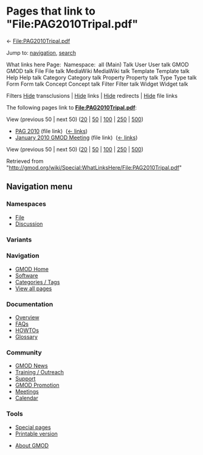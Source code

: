 <div id="mw-page-base" class="noprint">

</div>

<div id="mw-head-base" class="noprint">

</div>

<div id="content" class="mw-body" role="main">

<span id="top"></span>

<div id="mw-js-message" style="display:none;">

</div>



# <span dir="auto">Pages that link to "File:PAG2010Tripal.pdf"</span>

<div id="bodyContent">

<div id="contentSub">

←
[File:PAG2010Tripal.pdf](/wiki/File:PAG2010Tripal.pdf "File:PAG2010Tripal.pdf")

</div>

<div id="jump-to-nav" class="mw-jump">

Jump to: [navigation](#mw-navigation), [search](#p-search)

</div>

<div id="mw-content-text">

What links here Page:  Namespace:  all (Main) Talk User User talk GMOD
GMOD talk File File talk MediaWiki MediaWiki talk Template Template talk
Help Help talk Category Category talk Property Property talk Type Type
talk Form Form talk Concept Concept talk Filter Filter talk Widget
Widget talk

Filters
[Hide](/mediawiki/index.php?title=Special:WhatLinksHere/File:PAG2010Tripal.pdf&hidetrans=1 "Special:WhatLinksHere/File:PAG2010Tripal.pdf")
transclusions \|
[Hide](/mediawiki/index.php?title=Special:WhatLinksHere/File:PAG2010Tripal.pdf&hidelinks=1 "Special:WhatLinksHere/File:PAG2010Tripal.pdf")
links \|
[Hide](/mediawiki/index.php?title=Special:WhatLinksHere/File:PAG2010Tripal.pdf&hideredirs=1 "Special:WhatLinksHere/File:PAG2010Tripal.pdf")
redirects \|
[Hide](/mediawiki/index.php?title=Special:WhatLinksHere/File:PAG2010Tripal.pdf&hideimages=1 "Special:WhatLinksHere/File:PAG2010Tripal.pdf")
file links

The following pages link to
**[File:PAG2010Tripal.pdf](/wiki/File:PAG2010Tripal.pdf "File:PAG2010Tripal.pdf")**:

View (previous 50 \| next 50)
([20](/mediawiki/index.php?title=Special:WhatLinksHere/File:PAG2010Tripal.pdf&limit=20 "Special:WhatLinksHere/File:PAG2010Tripal.pdf")
\|
[50](/mediawiki/index.php?title=Special:WhatLinksHere/File:PAG2010Tripal.pdf&limit=50 "Special:WhatLinksHere/File:PAG2010Tripal.pdf")
\|
[100](/mediawiki/index.php?title=Special:WhatLinksHere/File:PAG2010Tripal.pdf&limit=100 "Special:WhatLinksHere/File:PAG2010Tripal.pdf")
\|
[250](/mediawiki/index.php?title=Special:WhatLinksHere/File:PAG2010Tripal.pdf&limit=250 "Special:WhatLinksHere/File:PAG2010Tripal.pdf")
\|
[500](/mediawiki/index.php?title=Special:WhatLinksHere/File:PAG2010Tripal.pdf&limit=500 "Special:WhatLinksHere/File:PAG2010Tripal.pdf"))

- [PAG 2010](/wiki/PAG_2010 "PAG 2010") (file link) ‎
  <span class="mw-whatlinkshere-tools">([←
  links](/mediawiki/index.php?title=Special:WhatLinksHere&target=PAG+2010 "Special:WhatLinksHere"))</span>
- [January 2010 GMOD
  Meeting](/wiki/January_2010_GMOD_Meeting "January 2010 GMOD Meeting")
  (file link) ‎ <span class="mw-whatlinkshere-tools">([←
  links](/mediawiki/index.php?title=Special:WhatLinksHere&target=January+2010+GMOD+Meeting "Special:WhatLinksHere"))</span>

View (previous 50 \| next 50)
([20](/mediawiki/index.php?title=Special:WhatLinksHere/File:PAG2010Tripal.pdf&limit=20 "Special:WhatLinksHere/File:PAG2010Tripal.pdf")
\|
[50](/mediawiki/index.php?title=Special:WhatLinksHere/File:PAG2010Tripal.pdf&limit=50 "Special:WhatLinksHere/File:PAG2010Tripal.pdf")
\|
[100](/mediawiki/index.php?title=Special:WhatLinksHere/File:PAG2010Tripal.pdf&limit=100 "Special:WhatLinksHere/File:PAG2010Tripal.pdf")
\|
[250](/mediawiki/index.php?title=Special:WhatLinksHere/File:PAG2010Tripal.pdf&limit=250 "Special:WhatLinksHere/File:PAG2010Tripal.pdf")
\|
[500](/mediawiki/index.php?title=Special:WhatLinksHere/File:PAG2010Tripal.pdf&limit=500 "Special:WhatLinksHere/File:PAG2010Tripal.pdf"))

</div>

<div class="printfooter">

Retrieved from
"<http://gmod.org/wiki/Special:WhatLinksHere/File:PAG2010Tripal.pdf>"

</div>

<div id="catlinks" class="catlinks catlinks-allhidden">

</div>

<div class="visualClear">

</div>

</div>

</div>

<div id="mw-navigation">

## Navigation menu

<div id="mw-head">



<div id="left-navigation">

<div id="p-namespaces" class="vectorTabs" role="navigation"
aria-labelledby="p-namespaces-label">

### Namespaces

- <span id="ca-nstab-image"><a href="/wiki/File:PAG2010Tripal.pdf" accesskey="c"
  title="View the file page [c]">File</a></span>
- <span id="ca-talk"><a
  href="/mediawiki/index.php?title=File_talk:PAG2010Tripal.pdf&amp;action=edit&amp;redlink=1"
  accesskey="t"
  title="Discussion about the content page [t]">Discussion</a></span>

</div>

<div id="p-variants" class="vectorMenu emptyPortlet" role="navigation"
aria-labelledby="p-variants-label">

### 

### Variants[](#)

<div class="menu">

</div>

</div>

</div>

<div id="right-navigation">





</div>



</div>

</div>

</div>

<div id="mw-panel">

<div id="p-logo" role="banner">

<a href="/wiki/Main_Page"
style="background-image: url(http://gmod.org/images/GMOD-cogs.png);"
title="Visit the main page"></a>

</div>

<div id="p-Navigation" class="portal" role="navigation"
aria-labelledby="p-Navigation-label">

### Navigation

<div class="body">

- <span id="n-GMOD-Home">[GMOD Home](/wiki/Main_Page)</span>
- <span id="n-Software">[Software](/wiki/GMOD_Components)</span>
- <span id="n-Categories-.2F-Tags">[Categories /
  Tags](/wiki/Categories)</span>
- <span id="n-View-all-pages">[View all
  pages](/wiki/Special:AllPages)</span>

</div>

</div>

<div id="p-Documentation" class="portal" role="navigation"
aria-labelledby="p-Documentation-label">

### Documentation

<div class="body">

- <span id="n-Overview">[Overview](/wiki/Overview)</span>
- <span id="n-FAQs">[FAQs](/wiki/Category:FAQ)</span>
- <span id="n-HOWTOs">[HOWTOs](/wiki/Category:HOWTO)</span>
- <span id="n-Glossary">[Glossary](/wiki/Glossary)</span>

</div>

</div>

<div id="p-Community" class="portal" role="navigation"
aria-labelledby="p-Community-label">

### Community

<div class="body">

- <span id="n-GMOD-News">[GMOD News](/wiki/GMOD_News)</span>
- <span id="n-Training-.2F-Outreach">[Training /
  Outreach](/wiki/Training_and_Outreach)</span>
- <span id="n-Support">[Support](/wiki/Support)</span>
- <span id="n-GMOD-Promotion">[GMOD
  Promotion](/wiki/GMOD_Promotion)</span>
- <span id="n-Meetings">[Meetings](/wiki/Meetings)</span>
- <span id="n-Calendar">[Calendar](/wiki/Calendar)</span>

</div>

</div>

<div id="p-tb" class="portal" role="navigation"
aria-labelledby="p-tb-label">

### Tools

<div class="body">

- <span id="t-specialpages"><a href="/wiki/Special:SpecialPages" accesskey="q"
  title="A list of all special pages [q]">Special pages</a></span>
- <span id="t-print"><a
  href="/mediawiki/index.php?title=Special:WhatLinksHere/File:PAG2010Tripal.pdf&amp;printable=yes"
  rel="alternate" accesskey="p"
  title="Printable version of this page [p]">Printable version</a></span>

</div>

</div>

</div>

</div>

<div id="footer" role="contentinfo">

- <span id="footer-places-about">[About
  GMOD](/wiki/GMOD:About "GMOD:About")</span>

<!-- -->






</div>
